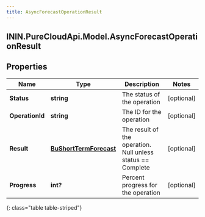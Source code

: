 ```yaml
---
title: AsyncForecastOperationResult
---
```

## ININ.PureCloudApi.Model.AsyncForecastOperationResult

## Properties

|Name | Type | Description | Notes|
|------------ | ------------- | ------------- | -------------|
| **Status** | **string** | The status of the operation | [optional] |
| **OperationId** | **string** | The ID for the operation | [optional] |
| **Result** | [**BuShortTermForecast**](BuShortTermForecast.html) | The result of the operation.  Null unless status &#x3D;&#x3D; Complete | [optional] |
| **Progress** | **int?** | Percent progress for the operation | [optional] |
{: class="table table-striped"}


